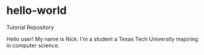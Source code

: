 # hello-world
Tutorial Repository

Hello user!
My name is Nick. I'm a student a Texas Tech University majoring in computer science.
